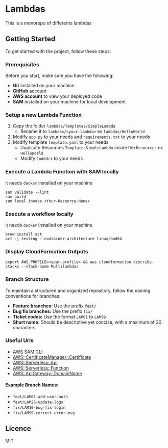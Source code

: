 # Lambdas
This is a monorepo of differents lambdas


## Getting Started
To get started with the project, follow these steps:

### Prerequisites
Before you start, make sure you have the following:
- **Git** installed on your machine
- **GitHub** account
- **AWS account** to view your deployed code
- **SAM** installed on your machine for local development

### Setup a new Lambda Function
1. Copy the folder `lambdas/Templates/SimpleLambda`
    - Rename it to `lambdas/<your-lambda>` ex `lambdas/HelloWorld`
2. Modify `app.py` to your needs and `requirements.txt` to your needs
3. Modify template `template.yaml` to your needs
    - Duplicate Resources `TemplatesSimpleLambda` inside the `Resources` ex `HelloWorld`
    - Modify `CodeUri` to your needs

### Execute a Lambda Function with SAM locally
it needs `docker` installed on your machine
```
sam validate --lint
sam build
sam local invoke <Your-Resource-Name>
```

### Execute a workflow locally
it needs `docker` installed on your machine
```
brew install act
act -j testing --container-architecture linux/amd64
```

### Display CloudFormation Outputs
```
export AWS_PROFILE=<your-profile> && aws cloudformation describe-stacks --stack-name Multilambdas
```

### Branch Structure
To maintain a structured and organized repository, follow the naming conventions for branches:

- **Feature branches:** Use the prefix `feat/`
- **Bug fix branches:** Use the prefix `fix/`
- **Ticket codes:** Use the format `LAM01` to `LAM99`
- **Short name:** Should be descriptive yet concise, with a maximum of 20 characters

### Useful Urls
- [AWS SAM CLI](https://docs.aws.amazon.com/serverless-application-model/latest/developerguide/serverless-sam-cli.html)
- [AWS::CertificateManager::Certificate](https://docs.aws.amazon.com/AWSCloudFormation/latest/UserGuide/aws-resource-certificatemanager-certificate.html)
- [AWS::Serverless::Api](https://docs.aws.amazon.com/AWSCloudFormation/latest/UserGuide/aws-resource-serverless-api.html)
- [AWS::Serverless::Function](https://docs.aws.amazon.com/AWSCloudFormation/latest/UserGuide/aws-resource-serverless-function.html)
- [AWS::ApiGateway::DomainName](https://docs.aws.amazon.com/AWSCloudFormation/latest/UserGuide/aws-resource-apigateway-domainname.html)

#### Example Branch Names:
- `feat/LAM01-add-user-auth`
- `feat/LAM25-update-logs`
- `fix/LAM10-bug-fix-login`
- `fix/LAM99-correct-error-msg`

## Licence
MIT
